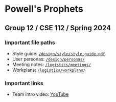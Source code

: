 # Powell's Prophets
## Group 12 / CSE 112 / Spring 2024

### Important file paths
- Style guide: [`/design/style/style_guide.pdf`](https://github.com/cse112-sp24-group12/cse112-sp24-group12/blob/main/design/style/style_guide.pdf)
- User personas: [`/design/personas/`](https://github.com/cse112-sp24-group12/cse112-sp24-group12/tree/main/design/personas)
- Meeting notes: [`/logistics/meetings/`](https://github.com/cse112-sp24-group12/cse112-sp24-group12/tree/main/logistics/meetings)
- Workplans: [`/logistics/workplans/`](https://github.com/cse112-sp24-group12/cse112-sp24-group12/tree/main/logistics/workplans)

### Important links
- Team intro video: [YouTube](https://www.youtube.com/watch?v=iKq6aLO0iRA)
